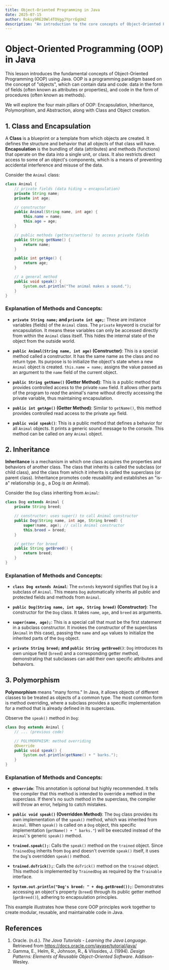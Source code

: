 ```yaml
---
title: Object-Oriented Programming in Java
date: 2025-07-15
author: Roksy9RE20Wl4TOVggJYprrEgUm2
description: "An introduction to the core concepts of Object-Oriented Programming (OOP) in Java, including classes, objects, and the four main pillars."
---
```


# Object-Oriented Programming (OOP) in Java




This lesson introduces the fundamental concepts of Object-Oriented Programming (OOP) using Java. OOP is a programming paradigm based on the concept of "objects", which can contain data and code: data in the form of fields (often known as attributes or properties), and code in the form of procedures (often known as methods).

We will explore the four main pillars of OOP: Encapsulation, Inheritance, Polymorphism, and Abstraction, along with Class and Object creation.

## 1. Class and Encapsulation

A **Class** is a blueprint or a template from which objects are created. It defines the structure and behavior that all objects of that class will have. **Encapsulation** is the bundling of data (attributes) and methods (functions) that operate on the data into a single unit, or class. It also restricts direct access to some of an object's components, which is a means of preventing accidental interference and misuse of the data.

Consider the `Animal` class:

```java
class Animal {
    // private fields (data hiding = encapsulation)
    private String name;
    private int age;

    // constructor
    public Animal(String name, int age) {
        this.name = name;
        this.age = age;
    }

    // public methods (getters/setters) to access private fields
    public String getName() {
        return name;
    }

    public int getAge() {
        return age;
    }

    // a general method
    public void speak() {
        System.out.println("The animal makes a sound.");
    }
}
```

### Explanation of Methods and Concepts:

*   **`private String name;` and `private int age;`**: These are instance variables (fields) of the `Animal` class. The `private` keyword is crucial for encapsulation. It means these variables can only be accessed directly from within the `Animal` class itself. This hides the internal state of the object from the outside world.

*   **`public Animal(String name, int age)` (Constructor)**: This is a special method called a constructor. It has the same name as the class and no return type. Its purpose is to initialize the object's state when a new `Animal` object is created. `this.name = name;` assigns the value passed as an argument to the `name` field of the current object.

*   **`public String getName()` (Getter Method)**: This is a public method that provides controlled access to the private `name` field. It allows other parts of the program to *read* the animal's name without directly accessing the private variable, thus maintaining encapsulation.

*   **`public int getAge()` (Getter Method)**: Similar to `getName()`, this method provides controlled read access to the private `age` field.

*   **`public void speak()`**: This is a public method that defines a behavior for all `Animal` objects. It prints a generic sound message to the console. This method can be called on any `Animal` object.

## 2. Inheritance

**Inheritance** is a mechanism in which one class acquires the properties and behaviors of another class. The class that inherits is called the subclass (or child class), and the class from which it inherits is called the superclass (or parent class). Inheritance promotes code reusability and establishes an "is-a" relationship (e.g., a Dog *is an* Animal).

Consider the `Dog` class inheriting from `Animal`:

```java
class Dog extends Animal {
    private String breed;

    // constructor: uses super() to call Animal constructor
    public Dog(String name, int age, String breed) {
        super(name, age); // calls Animal constructor
        this.breed = breed;
    }

    // getter for breed
    public String getBreed() {
        return breed;
    }
}
```

### Explanation of Methods and Concepts:

*   **`class Dog extends Animal`**: The `extends` keyword signifies that `Dog` is a subclass of `Animal`. This means `Dog` automatically inherits all public and protected fields and methods from `Animal`.

*   **`public Dog(String name, int age, String breed)` (Constructor)**: The constructor for the `Dog` class. It takes `name`, `age`, and `breed` as arguments.

*   **`super(name, age);`**: This is a special call that must be the first statement in a subclass constructor. It invokes the constructor of the superclass (`Animal` in this case), passing the `name` and `age` values to initialize the inherited parts of the `Dog` object.

*   **`private String breed;` and `public String getBreed()`**: `Dog` introduces its own unique field (`breed`) and a corresponding getter method, demonstrating that subclasses can add their own specific attributes and behaviors.

## 3. Polymorphism

**Polymorphism** means "many forms." In Java, it allows objects of different classes to be treated as objects of a common type. The most common form is method overriding, where a subclass provides a specific implementation for a method that is already defined in its superclass.

Observe the `speak()` method in `Dog`:

```java
class Dog extends Animal {
    // ... (previous code)

    // POLYMORPHISM: method overriding
    @Override
    public void speak() {
        System.out.println(getName() + " barks.");
    }
}
```

### Explanation of Methods and Concepts:

*   **`@Override`**: This annotation is optional but highly recommended. It tells the compiler that this method is intended to override a method in the superclass. If there's no such method in the superclass, the compiler will throw an error, helping to catch mistakes.

*   **`public void speak()` (Overridden Method)**: The `Dog` class provides its own implementation of the `speak()` method, which was inherited from `Animal`. When `speak()` is called on a `Dog` object, this specific implementation (`getName() + " barks."`) will be executed instead of the `Animal`'s generic `speak()` method.

*   **`trained.speak();`**: Calls the `speak()` method on the `trained` object. Since `TrainedDog` inherits from `Dog` and doesn't override `speak()` itself, it uses the `Dog`'s overridden `speak()` method.

*   **`trained.doTrick();`**: Calls the `doTrick()` method on the `trained` object. This method is implemented by `TrainedDog` as required by the `Trainable` interface.

*   **`System.out.println("Dog's breed: " + dog.getBreed());`**: Demonstrates accessing an object's property (`breed`) through its public getter method (`getBreed()`), adhering to encapsulation principles.

This example illustrates how these core OOP principles work together to create modular, reusable, and maintainable code in Java.

## References

1.  Oracle. (n.d.). *The Java Tutorials - Learning the Java Language*. Retrieved from https://docs.oracle.com/javase/tutorial/java/
2.  Gamma, E., Helm, R., Johnson, R., & Vlissides, J. (1994). *Design Patterns: Elements of Reusable Object-Oriented Software*. Addison-Wesley.
